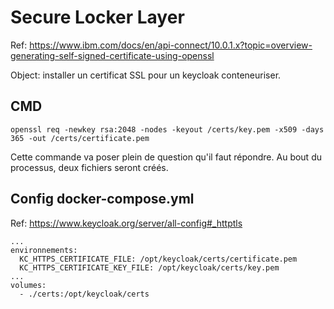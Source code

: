 # Secure Locker Layer

Ref: https://www.ibm.com/docs/en/api-connect/10.0.1.x?topic=overview-generating-self-signed-certificate-using-openssl

Object: installer un certificat SSL pour un keycloak conteneuriser.

## CMD

    openssl req -newkey rsa:2048 -nodes -keyout /certs/key.pem -x509 -days 365 -out /certs/certificate.pem

Cette commande va poser plein de question qu'il faut répondre. Au bout du processus, deux fichiers seront créés.

## Config docker-compose.yml

Ref: https://www.keycloak.org/server/all-config#_httptls

    ...
    environnements:
      KC_HTTPS_CERTIFICATE_FILE: /opt/keycloak/certs/certificate.pem
      KC_HTTPS_CERTIFICATE_KEY_FILE: /opt/keycloak/certs/key.pem
    ...
    volumes:
      - ./certs:/opt/keycloak/certs
